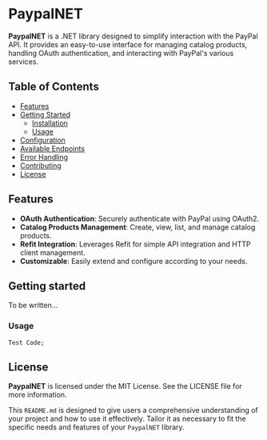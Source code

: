 # PaypalNET

**PaypalNET** is a .NET library designed to simplify interaction with the PayPal API. It provides an easy-to-use interface for managing catalog products, handling OAuth authentication, and interacting with PayPal's various services.

## Table of Contents

- [Features](#features)
- [Getting Started](#getting-started)
  - [Installation](#installation)
  - [Usage](#usage)
- [Configuration](#configuration)
- [Available Endpoints](#available-endpoints)
- [Error Handling](#error-handling)
- [Contributing](#contributing)
- [License](#license)

## Features

- **OAuth Authentication**: Securely authenticate with PayPal using OAuth2.
- **Catalog Products Management**: Create, view, list, and manage catalog products.
- **Refit Integration**: Leverages Refit for simple API integration and HTTP client management.
- **Customizable**: Easily extend and configure according to your needs.

## Getting started

To be written...

### Usage

```
Test Code;
```

## License 

**PaypalNET** is licensed under the MIT License. See the LICENSE file for more information.

This `README.md` is designed to give users a comprehensive understanding of your project and how to use it effectively. Tailor it as necessary to fit the specific needs and features of your `PaypalNET` library.
